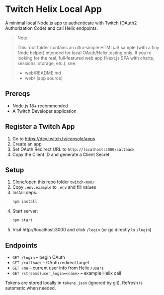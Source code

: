 # Twitch Helix Local App

A minimal local Node.js app to authenticate with Twitch (OAuth2 Authorization Code) and call Helix endpoints.

> Note
>
> This root folder contains an ultra‑simple HTML/JS sample (with a tiny Node helper) intended for local OAuth/Helix testing only. If you’re looking for the real, full‑featured web app (Next.js SPA with charts, sessions, storage, etc.), see:
>
> - web/README.md
> - web/ (app source)

## Prereqs
- Node.js 18+ recommended
- A Twitch Developer application

## Register a Twitch App
1. Go to https://dev.twitch.tv/console/apps
2. Create an app
3. Set OAuth Redirect URL to `http://localhost:3000/callback`
4. Copy the Client ID and generate a Client Secret

## Setup
1. Clone/open this repo folder `twitch-mon/`
2. Copy `.env.example` to `.env` and fill values
3. Install deps:
   ```bash
   npm install
   ```
4. Start server:
   ```bash
   npm start
   ```
5. Visit http://localhost:3000 and click `/login` (or go directly to `/login`)

## Endpoints
- `GET /login` – begin OAuth
- `GET /callback` – OAuth redirect target
- `GET /me` – current user info from Helix `/users`
- `GET /streams?user_login=<name>` – example Helix call

Tokens are stored locally in `tokens.json` (ignored by git). Refresh is automatic when needed.
